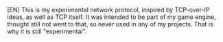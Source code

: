 [EN]
This is my experimental network protocol, inspired by TCP-over-IP ideas, as well as TCP itself.
It was intended to be part of my game engine, thought still not went to that, so never used in any of my projects.
That is why it is still "experimental".